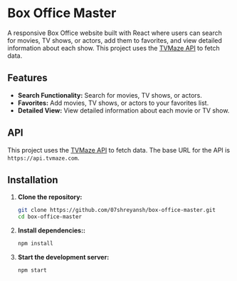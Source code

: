 # Box Office Master

A responsive Box Office website built with React where users can search for movies, TV shows, or actors, add them to favorites, and view detailed information about each show. This project uses the [TVMaze API](https://api.tvmaze.com) to fetch data.

## Features

- **Search Functionality:** Search for movies, TV shows, or actors.
- **Favorites:** Add movies, TV shows, or actors to your favorites list.
- **Detailed View:** View detailed information about each movie or TV show.

## API

This project uses the [TVMaze API](https://api.tvmaze.com) to fetch data. The base URL for the API is `https://api.tvmaze.com`.

## Installation

1. **Clone the repository:**
   ```bash
   git clone https://github.com/07shreyansh/box-office-master.git
   cd box-office-master

2. **Install dependencies::**
   ```bash
   npm install

3. **Start the development server:**
   ```bash
   npm start


